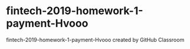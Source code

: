# fintech-2019-homework-1-payment-Hvooo
fintech-2019-homework-1-payment-Hvooo created by GitHub Classroom

